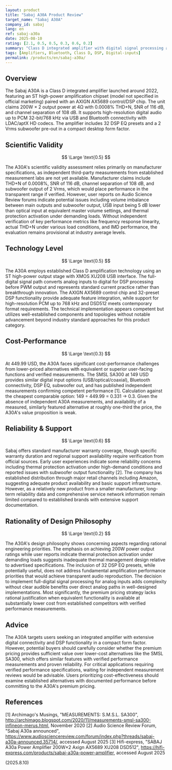 ```yaml
---
layout: product
title: "Sabaj A30A Product Review"
target_name: "Sabaj A30A"
company_id: sabaj
lang: en
ref: sabaj-a30a
date: 2025-08-10
rating: [2.1, 0.5, 0.5, 0.3, 0.6, 0.2]
summary: "Class D integrated amplifier with digital signal processing and multiple input options, but lacks independent measurement verification and faces strong competition from lower-priced alternatives."
tags: [Amplifiers, Bluetooth, Class D, DSP, Digital-inputs]
permalink: /products/en/sabaj-a30a/
---
```

## Overview

The Sabaj A30A is a Class D integrated amplifier launched around 2022, featuring an ST high-power amplification chipset (model not specified in official marketing) paired with an AXIGN AX5689 control/DSP chip. The unit claims 200W × 2 output power at 4Ω with 0.0008% THD+N, SNR of 116 dB, and channel separation of 108 dB. It supports high-resolution digital audio up to PCM 32-bit/768 kHz via USB and Bluetooth connectivity with LDAC/aptX HD codecs. The amplifier includes 32 DSP EQ presets and a 2 Vrms subwoofer pre-out in a compact desktop form factor.

## Scientific Validity

$$ \Large \text{0.5} $$

The A30A's scientific validity assessment relies primarily on manufacturer specifications, as independent third-party measurements from established measurement labs are not yet available. Manufacturer claims include THD+N of 0.0008%, SNR of 116 dB, channel separation of 108 dB, and subwoofer output of 2 Vrms, which would place performance in the transparent range if verified. However, user reports on Audio Science Review forums indicate potential issues including volume imbalance between main outputs and subwoofer output, USB input being 5 dB lower than optical input at equivalent master volume settings, and thermal protection activation under demanding loads. Without independent verification of key performance metrics like frequency response linearity, actual THD+N under various load conditions, and IMD performance, the evaluation remains provisional at industry average levels.

## Technology Level

$$ \Large \text{0.5} $$

The A30A employs established Class D amplification technology using an ST high-power output stage with XMOS XU208 USB interface. The full-digital signal path converts analog inputs to digital for DSP processing before PWM output and represents standard current practice rather than breakthrough innovation. The AXIGN AX5689 control chip and 32-preset DSP functionality provide adequate feature integration, while support for high-resolution PCM up to 768 kHz and DSD512 meets contemporary format requirements. The technical implementation appears competent but utilizes well-established components and topologies without notable advancement beyond industry standard approaches for this product category.

## Cost-Performance

$$ \Large \text{0.3} $$

At 449.99 USD, the A30A faces significant cost-performance challenges from lower-priced alternatives with equivalent or superior user-facing functions and verified measurements. The SMSL SA300 at 149 USD provides similar digital input options (USB/optical/coaxial), Bluetooth connectivity, DSP EQ, subwoofer out, and has published independent measurements confirming competent performance [1]. Calculation against the cheapest comparable option: 149 ÷ 449.99 = 0.331 → 0.3. Given the absence of independent A30A measurements, and availability of a measured, similarly featured alternative at roughly one-third the price, the A30A's value proposition is weak.

## Reliability & Support

$$ \Large \text{0.6} $$

Sabaj offers standard manufacturer warranty coverage, though specific warranty duration and regional support availability require verification from official sources. Early user experiences indicate some reliability concerns including thermal protection activation under high-demand conditions and reported issues with subwoofer output functionality [2]. The company has established distribution through major retail channels including Amazon, suggesting adequate product availability and basic support infrastructure. However, as a relatively new product from a smaller manufacturer, long-term reliability data and comprehensive service network information remain limited compared to established brands with extensive support documentation.

## Rationality of Design Philosophy

$$ \Large \text{0.2} $$

The A30A's design philosophy shows concerning aspects regarding rational engineering priorities. The emphasis on achieving 200W power output ratings while user reports indicate thermal protection activation under demanding loads suggests inadequate thermal management design relative to advertised specifications. The inclusion of 32 DSP EQ presets, while potentially useful, does not address fundamental amplification performance priorities that would achieve transparent audio reproduction. The decision to implement full-digital signal processing for analog inputs adds complexity without clear audible benefits over direct analog paths in well-designed implementations. Most significantly, the premium pricing strategy lacks rational justification when equivalent functionality is available at substantially lower cost from established competitors with verified performance measurements.

## Advice

The A30A targets users seeking an integrated amplifier with extensive digital connectivity and DSP functionality in a compact form factor. However, potential buyers should carefully consider whether the premium pricing provides sufficient value over lower-cost alternatives like the SMSL SA300, which offers similar features with verified performance measurements and proven reliability. For critical applications requiring verified performance specifications, waiting for independent measurement reviews would be advisable. Users prioritizing cost-effectiveness should examine established alternatives with documented performance before committing to the A30A's premium pricing.

## References

[1] Archimago's Musings, "MEASUREMENTS: S.M.S.L. SA300", http://archimago.blogspot.com/2020/11/measurements-smsl-sa300-infineon-merus.html, November 2020
[2] Audio Science Review Forum, "Sabaj A30a announced", https://www.audiosciencereview.com/forum/index.php?threads/sabaj-a30a-announced.35714/, accessed August 2025
[3] Hifi-express, "SABAJ A30a Power Amplifier 200W×2 Axign AX5689 XU208 DSD512", https://hifi-express.com/products/sabaj-a30a-power-amplifier, accessed August 2025

(2025.8.10)